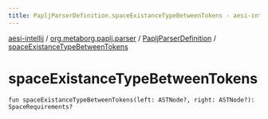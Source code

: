 ```yaml
---
title: PapljParserDefinition.spaceExistanceTypeBetweenTokens - aesi-intellij
---
```


[aesi-intellij](../../index.html) / [org.metaborg.paplj.parser](../index.html) / [PapljParserDefinition](index.html) / [spaceExistanceTypeBetweenTokens](.)

# spaceExistanceTypeBetweenTokens

`fun spaceExistanceTypeBetweenTokens(left: ASTNode?, right: ASTNode?): SpaceRequirements?`